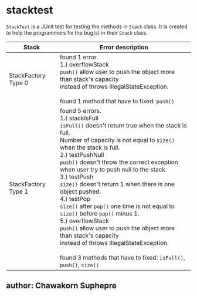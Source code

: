 # stacktest

`StackTest` is a JUnit test for testing the methods in `Stack` class. It is created to help the programmers fix the bug(s) in their `Stack` class.

Stack			| Error description
------------------------|------------------------------------------------------------------------------------------------------------------
StackFactory Type 0	| found 1 error. <br>1.) overflowStack<br>`push()` allow user to push the object more than stack's capacity<br>instead of throws IllegalStateException.<br><br>found 1 method that have to fixed: `push()`<br>
StackFactory Type 1	| found 5 errors.<br>1.) stackIsFull<br>`isFull()` doesn't return true when the stack is full.<br>Number of capacity is not equal to `size()` when the stack is full.<br>2.) testPushNull<br>`push()` doesn't throw the correct exception when user try to push null to the stack.<br>3.) testPush<br>`size()` doesn't return 1 when there is one object pushed.<br>4.) testPop<br>`size()` after `pop()` one time is not equal to `size()` before `pop()` minus 1.<br>5.) overflowStack<br>`push()` allow user to push the object more than stack's capacity<br>instead of throws IllegalStateException.<br><br>found 3 methods that have to fixed: `isFull()`, `push()`, `size()`

## author: Chawakorn Suphepre
